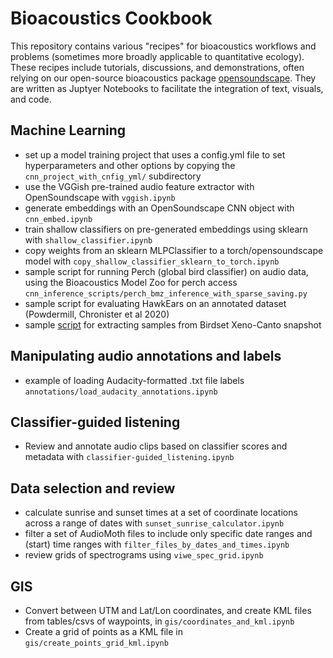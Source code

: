 # Bioacoustics Cookbook
This repository contains various "recipes" for bioacoustics workflows and problems (sometimes more broadly applicable to quantitative ecology). These recipes include tutorials, discussions, and demonstrations, often relying on our open-source bioacoustics package [opensoundscape](https://github.com/kitzeslab/opensoundscape). They are written as Juptyer Notebooks to facilitate the integration of text, visuals, and code. 


## Machine Learning
- set up a model training project that uses a config.yml file to set hyperparameters and other options by copying the `cnn_project_with_cnfig_yml/` subdirectory
- use the VGGish pre-trained audio feature extractor with OpenSoundscape with `vggish.ipynb`
- generate embeddings with an OpenSoundscape CNN object with `cnn_embed.ipynb`
- train shallow classifiers on pre-generated embeddings using sklearn with `shallow_classifier.ipynb`
- copy weights from an sklearn MLPClassifier to a torch/opensoundscape model with `copy_shallow_classifier_sklearn_to_torch.ipynb`
- sample script for running Perch (global bird classifier) on audio data, using the Bioacoustics Model Zoo for perch access `cnn_inference_scripts/perch_bmz_inference_with_sparse_saving.py`
- sample script for evaluating HawkEars on an annotated dataset (Powdermill, Chronister et al 2020)
- sample [script](https://github.com/kitzeslab/bioacoustics-cookbook/blob/main/Extract_clips_XC_snapshot.ipynb) for extracting samples from Birdset Xeno-Canto snapshot 

## Manipulating audio annotations and labels
- example of loading Audacity-formatted .txt file labels `annotations/load_audacity_annotations.ipynb`

## Classifier-guided listening
- Review and annotate audio clips based on classifier scores and metadata with `classifier-guided_listening.ipynb`

## Data selection and review
- calculate sunrise and sunset times at a set of coordinate locations across a range of dates with `sunset_sunrise_calculator.ipynb`
- filter a set of AudioMoth files to include only specific date ranges and (start) time ranges with `filter_files_by_dates_and_times.ipynb`
- review grids of spectrograms using `viwe_spec_grid.ipynb`

## GIS
- Convert between UTM and Lat/Lon coordinates, and create KML files from tables/csvs of waypoints, in `gis/coordinates_and_kml.ipynb`
- Create a grid of points as a KML file in `gis/create_points_grid_kml.ipynb`
